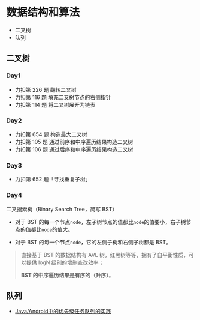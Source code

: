 # 数据结构和算法

* 二叉树
* 队列





## 二叉树

### Day1

* 力扣第 226 题 翻转二叉树
* 力扣第 116 题 填充二叉树节点的右侧指针
* 力扣第 114 题 将二叉树展开为链表

### Day2

* 力扣第 654 题 构造最大二叉树
* 力扣第 105 题 通过前序和中序遍历结果构造二叉树
* 力扣第 106 题 通过后序和中序遍历结果构造二叉树

### Day3

* 力扣第 652 题「寻找重复子树」

### Day4

二叉搜索树（Binary Search Tree，简写 BST）

* 对于 BST 的每一个节点`node`，左子树节点的值都比`node`的值要小，右子树节点的值都比`node`的值大。

* 对于 BST 的每一个节点`node`，它的左侧子树和右侧子树都是 BST。

> 直接基于 BST 的数据结构有 AVL 树，红黑树等等，拥有了自平衡性质，可以提供 logN 级别的增删查改效率；
>
> **BST 的中序遍历结果是有序的（升序）**。







## 队列

* [Java/Android中的优先级任务队列的实践](https://yanzhenjie.blog.csdn.net/article/details/71773950)